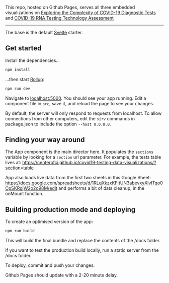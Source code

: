 This repo, hosted on Github Pages, serves all three embedded visualizations on [Exploring the Complexity of COVID-19 Diagnostic Tests](https://interventions.centerofci.org/pub/exploring-covid-test-complexity/release/1) and [COVID-19 RNA Testing Technology Assessment](https://interventions.centerofci.org/pub/covid-testing-assessment/release/14)

---

The base is the default [Svelte](https://svelte.dev/) starter.

## Get started

Install the dependencies...

```bash
npm install
```

...then start [Rollup](https://rollupjs.org):

```bash
npm run dev
```

Navigate to [localhost:5000](http://localhost:5000). You should see your app running. Edit a component file in `src`, save it, and reload the page to see your changes.

By default, the server will only respond to requests from localhost. To allow connections from other computers, edit the `sirv` commands in package.json to include the option `--host 0.0.0.0`.


## Finding your way around

The App component is the main director here. It populates the `sections` variable by looking for a `section` url parameter. For example, the tests table lives at:
https://centerofci.github.io/covid19-testing-data-visualizations/?section=table

App also loads live data from the first two sheets in this Google Sheet:
https://docs.google.com/spreadsheets/d/1RLqXkzxKFItUN3abevxyXlvITqo0CpSKRgjW2o2o98M/edit
and performs a bit of data cleanup, in the onMount function.


## Building production mode and deploying

To create an optimised version of the app:

```bash
npm run build
```

This will build the final bundle and replace the contents of the /docs folder.

If you want to test the production build locally, run a static server from the /docs folder.

To deploy, commit and push your changes.

Github Pages should update with a 2-20 minute delay.
